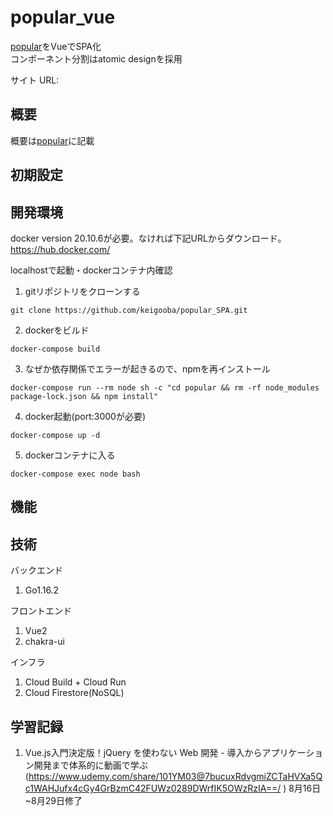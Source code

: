 # popular_vue

[popular](https://github.com/keigooba/popular)をVueでSPA化<br />
コンポーネント分割はatomic designを採用

サイト URL:

## 概要

概要は[popular](https://github.com/keigooba/popular)に記載

## 初期設定


## 開発環境
docker version 20.10.6が必要。なければ下記URLからダウンロード。<br />
https://hub.docker.com/

localhostで起動・dockerコンテナ内確認
1. gitリポジトリをクローンする
```
git clone https://github.com/keigooba/popular_SPA.git
```
2. dockerをビルド
```
docker-compose build
```
3. なぜか依存関係でエラーが起きるので、npmを再インストール
```
docker-compose run --rm node sh -c "cd popular && rm -rf node_modules package-lock.json && npm install"
```
4. docker起動(port:3000が必要)
```
docker-compose up -d
```
5. dockerコンテナに入る
```
docker-compose exec node bash
```

## 機能

## 技術

バックエンド
1. Go1.16.2

フロントエンド
1. Vue2
2. chakra-ui

インフラ
1. Cloud Build + Cloud Run
2. Cloud Firestore(NoSQL)

## 学習記録

1. Vue.js入門決定版！jQuery を使わない Web 開発 - 導入からアプリケーション開発まで体系的に動画で学ぶ (https://www.udemy.com/share/101YM03@7bucuxRdvgmiZCTaHVXa5Qc1WAHJufx4cGy4GrBzmC42FUWz0289DWrfIK5OWzRzIA==/ ) 8月16日~8月29日修了
